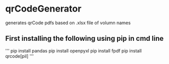 # qrCodeGenerator
generates qrCode pdfs based on .xlsx file of volumn names

## First installing the following using pip in cmd line
'''
pip install pandas
pip install openpyxl
pip install fpdf
pip install qrcode[pil]
'''

